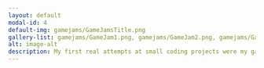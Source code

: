 ```yaml
---
layout: default
modal-id: 4
default-img: gamejams/GameJamsTitle.png
gallery-list: gamejams/GameJam1.png, gamejams/GameJam2.png, gamejams/GameJam3.png, gamejams/GameJam4.png, gamejams/GameJam5.png, gamejams/GameJam6.png, gamejams/GameJam7.png
alt: image-alt
description: My first real attempts at small coding projects were my game jams. Ive done quite a few so far, and in the gallery you can see them, as well as all 4 of them are available for download <a href="https://drive.google.com/file/d/1j5ipdhd-GYX6Fd1ttCWyRFq0hq1vGc1E/view?usp=sharing">here</a>. These games range from simple brick breaker games, to more complex puzzle platformers and action games. My favourite game that has ever come from a game jam i've made is Echo through the Aztec. The main mechanic in that game functioned very similarly to that of portals momentum conservation, and it was by far the most fun to playtest and mess around with. One day I've had thoughts of basing an entire game around that mechanic as it felt really satisfying to learn and mess around with. Most of these game jams were done in 72 hour and done with a friend, or a small group of friends, and were some of the most stressful, yet enjoyable memories.
---
```

